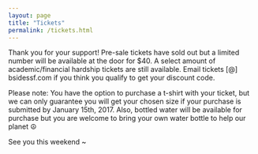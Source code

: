 ```yaml
---
layout: page
title: "Tickets"
permalink: /tickets.html
---
```


Thank you for your support! Pre-sale tickets have sold out but a limited number will be available at the door for $40. A select amount of academic/financial hardship tickets are still available. Email tickets [@] bsidessf.com if you think you qualify to get your discount code. 

Please note: You have the option to purchase a t-shirt with your ticket, but we can only guarantee you will get your chosen size if your purchase is submitted by January 15th, 2017. Also, bottled water will be available for purchase but you are welcome to bring your own water bottle to help our planet ☮

See you this weekend ~ 

